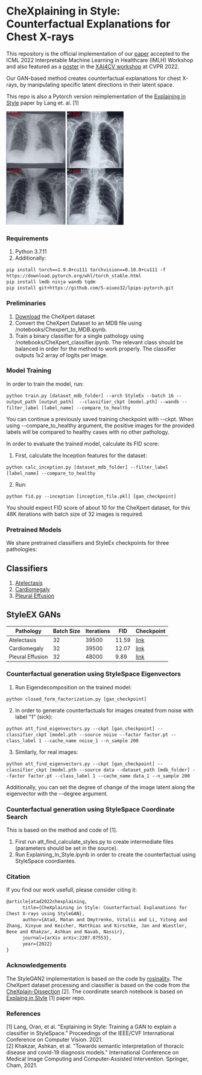 # CheXplaining in Style: Counterfactual Explanations for Chest X-rays

This repository is the official implementation of our [paper](https://arxiv.org/abs/2207.07553) accepted to the ICML 2022 Interpretable Machine Learning in Healthcare (IMLH) Workshop and also featured as a [poster](https://github.com/CAMP-eXplain-AI/Style-CheXplain/blob/main/resources/Poster-%20CheXplaining%20in%20Style.pdf) in the [XAI4CV workshop](https://xai4cv.github.io/workshop) at CVPR 2022.

Our GAN-based method creates counterfactual explanations for chest X-rays, by manipulating specific latent directions in
their latent space. 

This repo is also a Pytorch version reimplementation of the [Explaining in Style](https://arxiv.org/abs/2104.13369) paper by Lang et. al. [1]

<img alt="Alt Text" src="resources/cardio.gif" width="" height="300"/>
<img alt="Alt Text" src="resources/pleural_effusion.gif" width="" height="300"/>

### Requirements
1. Python 3.7.11
2. Additionally:
~~~
pip install torch==1.9.0+cu111 torchvision==0.10.0+cu111 -f https://download.pytorch.org/whl/torch_stable.html
pip install lmdb ninja wandb tqdm
pip install git+https://github.com/S-aiueo32/lpips-pytorch.git
~~~
### Preliminaries
1. [Download](https://stanfordmlgroup.github.io/competitions/chexpert/) the CheXpert dataset
2. Convert the CheXpert Dataset to an MDB file using /notebooks/Chexpert_to_MDB.ipynb.
3. Train a binary classifier for a single pathology using /notebooks/CheXpert_classifier.ipynb. The relevant class should be balanced
in order for the method to work properly. The classifier outputs 1x2 array of logits per image.

### Model Training
In order to train the model, run:
~~~
python train.py [dataset_mdb_folder] --arch StyleEx --batch 16 --output_path [output_path]  --classifier_ckpt [model.pth] --wandb --filter_label [label_name] --compare_to_healthy
~~~
You can continue a previously saved training checkpoint with --ckpt.
When using --compare_to_healthy argument, the positive images for the provided labels will be compared to healthy cases with no other pathology.

In order to evaluate the trained model, calculate its FID score:
1. First, calculate the Inception features for the dataset:
~~~
python calc_inception.py [dataset_mdb_folder] --filter_label [label_name] --compare_to_healthy 
~~~
2. Run:
~~~
python fid.py --inception [inception_file.pkl] [gan_checkpoint] 
~~~
You should expect FID score of about 10 for the CheXpert dataset, for this 48K iterations with batch size of 32 images is required.

### Pretrained Models
We share pretrained classifiers and StyleEx checkpoints for three pathologies:

## Classifiers
1. [Atelectasis](https://drive.google.com/file/d/1RC88C6RJW4eJcNXl9NcMRQto1Q8wFZWI/view?usp=sharing)
2. [Cardiomegaly](https://drive.google.com/file/d/17Nhq-2qufxnDopW3-Hk6ow2hDH7mWzhE/view?usp=sharing)
3. [Pleural Effusion](https://drive.google.com/file/d/1-sEB9m8DtAgPRh32IS55Co8oZ1zDqTBC/view?usp=sharing)

## StyleEX GANs
| **Pathology**    | **Batch Size** | **Iterations** | **FID** | **Checkpoint** |
|------------------|----------------|----------------|---------|----------------|
| Atelectasis      | 32             | 39500          | 11.59   | [link](https://drive.google.com/file/d/1JfcJ01jMU8Vsb9ciMKR8Eh9rJ4mrUWa3/view?usp=sharing)           |
| Cardiomegaly     | 32             | 39500          | 12.07   | [link](https://drive.google.com/file/d/1EX8m8vCbUA7EQ6ZPv3DvznEWlpbVzqPv/view?usp=sharing)           |
| Pleural Effusion | 32             | 48000          | 9.89    | [link](https://drive.google.com/file/d/1k0GRol4bzLGdfWDKPAGrznbBQ7ZkPXES/view?usp=sharing)           |



### Counterfactual generation using StyleSpace Eigenvectors
1. Run Eigendecomposition on the trained model:
~~~
python closed_form_factorization.py [gan_checkpoint] 
~~~
2. In order to generate counterfactuals for images created from noise with label "1" (sick):
~~~
python att_find_eigenvectors.py --ckpt [gan_checkpoint] --classifier_ckpt [model.pth --source noise --factor factor.pt --class_label 1 --cache_name noise_1 --n_sample 200
~~~
3. Similarly, for real images:
~~~
python att_find_eigenvectors.py --ckpt [gan_checkpoint] --classifier_ckpt [model.pth --source data --dataset_path [mdb_folder] --factor factor.pt --class_label 1 --cache_name data_1 --n_sample 200
~~~

Additionally, you can set the degree of change of the image latent along the eigenvector with the --degree argument.

### Counterfactual generation using StyleSpace Coordinate Search
This is based on the method and code of [1].
1. First run att_find_calculate_styles.py to create intermediate files (parameters should be set in the source).
2. Run Explaining_In_Style.ipynb in order to create the counterfactual using StyleSpace coordiantes.

### Citation
If you find our work usefull, please consider citing it:
~~~
@article{atad2022chexplaining,
      title={CheXplaining in Style: Counterfactual Explanations for Chest X-rays using StyleGAN},
      author={Atad, Matan and Dmytrenko, Vitalii and Li, Yitong and Zhang, Xinyue and Keicher, Matthias and Kirschke, Jan and Wiestler, Bene and Khakzar, Ashkan and Navab, Nassir},
      journal={arXiv arXiv:2207.07553},
      year={2022}
}
~~~

### Acknowledgements

The StyleGAN2 implementation is based on the code by [rosinality](https://github.com/rosinality/stylegan2-pytorch/). 
The CheXpert dataset processing and classifier is based on the code from the [CheXplain-Dissection](https://github.com/CAMP-eXplain-AI/CheXplain-Dissection) [2]. 
The coordinate search notebook is based on [Explaing in Style](https://github.com/google/explaining-in-style) [1] paper repo. 

### References
[1] Lang, Oran, et al. "Explaining in Style: Training a GAN to explain a classifier in StyleSpace." Proceedings of the IEEE/CVF International Conference on Computer Vision. 2021.  
[2] Khakzar, Ashkan, et al. "Towards semantic interpretation of thoracic disease and covid-19 diagnosis models." International Conference on Medical Image Computing and Computer-Assisted Intervention. Springer, Cham, 2021.




